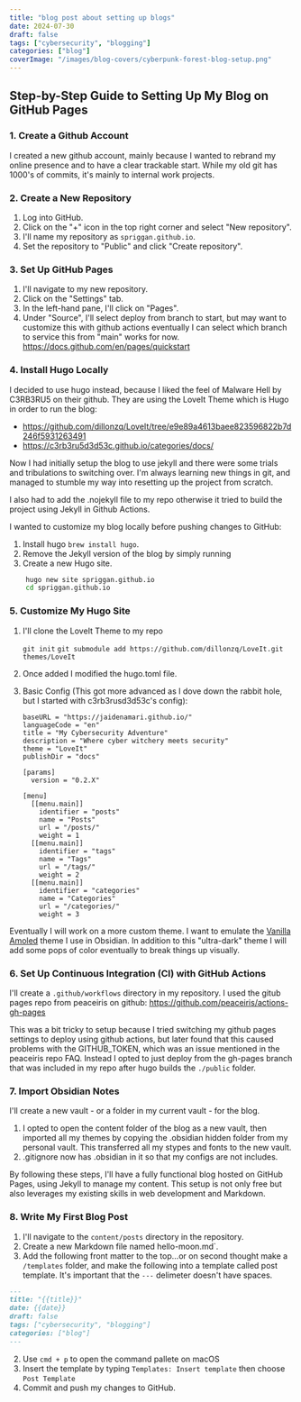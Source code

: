 ```yaml
---
title: "blog post about setting up blogs"
date: 2024-07-30
draft: false
tags: ["cybersecurity", "blogging"]
categories: ["blog"]
coverImage: "/images/blog-covers/cyberpunk-forest-blog-setup.png"
---
```


## Step-by-Step Guide to Setting Up My Blog on GitHub Pages

### 1. Create a Github Account

I created a new github account, mainly because I wanted to rebrand my online presence and to have a clear trackable start. While my old git has 1000's of commits, it's mainly to internal work projects. 

### 2. Create a New Repository

1. Log into GitHub.
2. Click on the "+" icon in the top right corner and select "New repository".
3. I'll name my repository as `spriggan.github.io`.
4. Set the repository to "Public" and click "Create repository".

### 3. Set Up GitHub Pages

1. I'll navigate to my new repository.
2. Click on the "Settings" tab.
3. In the left-hand pane, I'll click on "Pages".
4. Under "Source", I'll select deploy from branch to start, but may want to customize this with github actions eventually I can select which branch to service this from "main" works for now.
https://docs.github.com/en/pages/quickstart

### 4. Install Hugo Locally

I decided to use hugo instead, because I liked the feel of Malware Hell by C3RB3RU5 on their github. They are using the LoveIt Theme which is Hugo in order to run the blog:
- https://github.com/dillonzq/LoveIt/tree/e9e89a4613baee823596822b7d246f5931263491
- https://c3rb3ru5d3d53c.github.io/categories/docs/

Now I had initially setup the blog to use jekyll and there were some trials and tribulations to switching over. I'm always learning new things in git, and managed to stumble my way into resetting up the project from scratch.

I also had to add the .nojekyll file to my repo otherwise it tried to build the project using Jekyll in Github Actions.

I wanted to customize my blog locally before pushing changes to GitHub:

1. Install hugo `brew install hugo`.
2. Remove the Jekyll version of the blog by simply running
3. Create a new Hugo site.
```bash
	hugo new site spriggan.github.io
	cd spriggan.github.io
```

### 5. Customize My Hugo Site

1. I'll clone the LoveIt Theme to my repo
    
    `git init`
    `git submodule add https://github.com/dillonzq/LoveIt.git themes/LoveIt`
    

2. Once added I modified the hugo.toml file.
3. Basic Config (This got more advanced as I dove down the rabbit hole, but I started with c3rb3rusd3d53c's config):
	```
	baseURL = "https://jaidenamari.github.io/"  
	languageCode = "en"  
	title = "My Cybersecurity Adventure"  
	description = "Where cyber witchery meets security"  
	theme = "LoveIt"  
	publishDir = "docs"  
	  
	[params]  
	  version = "0.2.X"  
	  
	[menu]  
	  [[menu.main]]  
	    identifier = "posts"  
	    name = "Posts"  
	    url = "/posts/"  
	    weight = 1  
	  [[menu.main]]  
	    identifier = "tags"  
	    name = "Tags"  
	    url = "/tags/"  
	    weight = 2  
	  [[menu.main]]  
	    identifier = "categories"  
	    name = "Categories"  
	    url = "/categories/"  
	    weight = 3
	```

Eventually I will work on a more custom theme. I want to emulate the [Vanilla Amoled](https://github.com/SakuraIsayeki/vanilla-amoled-theme)  theme I use in Obsidian. In addition to this "ultra-dark" theme I will add some pops of color eventually to break things up visually. 
### 6. Set Up Continuous Integration (CI) with GitHub Actions

I'll create a `.github/workflows` directory in my repository. I used the gitub pages repo from peaceiris on github: https://github.com/peaceiris/actions-gh-pages 

This was a bit tricky to setup because I tried switching my github pages settings to deploy using github actions, but later found that this caused problems with the GITHUB_TOKEN, which was an issue mentioned in the peaceiris repo FAQ. Instead I opted to just deploy from the gh-pages branch that was included in my repo after hugo builds the `./public` folder.

### 7. Import Obsidian Notes

I'll create a new vault - or a folder in my current vault - for the blog.

1. I opted to open the content folder of the blog as a new vault, then imported all my themes by copying the .obsidian hidden folder from my personal vault. This transferred all my stypes and fonts to the new vault. 
2. .gitignore now has .obsidian in it so that my configs are not includes.

By following these steps, I'll have a fully functional blog hosted on GitHub Pages, using Jekyll to manage my content. This setup is not only free but also leverages my existing skills in web development and Markdown.

### 8. Write My First Blog Post

1. I'll navigate to the `content/posts` directory in the repository.
2. Create a new Markdown file named hello-moon.md`.
3. Add the following front matter to the top...or on second thought make a `/templates` folder, and make the following into a template called post template. It's important that the `---` delimeter doesn't have spaces.
    
```markdown
---
title: "{{title}}"
date: {{date}}
draft: false
tags: ["cybersecurity", "blogging"]
categories: ["blog"]
---
```
    

2. Use `cmd + p` to open the command pallete on macOS
3. Insert the template by typing `Templates: Insert template` then choose `Post Template`
4. Commit and push my changes to GitHub.
